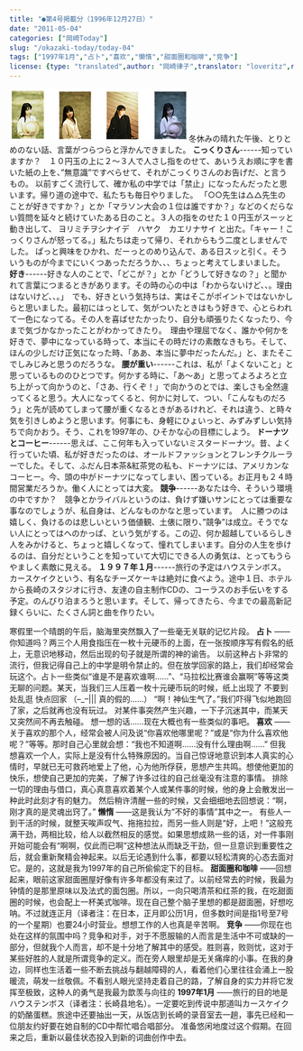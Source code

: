 ```yaml
---
title: "●第4号掲載分（1996年12月27日）"
date: "2011-05-04"
categories: ["岡崎Today"]
slug: "/okazaki-today/today-04"
tags: ["1997年1月","占卜","喜欢","懒惰","甜面圈和咖啡","竞争"]
license: {type: "translated",author: "岡崎律子",translator: "loveritz",reproduced-url: "http://www.ne.jp/asahi/okazaki/book/today/today4.html",reproduced-website: "岡崎律子Book"}
---
```


[![pola](./images/pola.gif)](./images/pola.gif)冬休みの晴れた午後、とりとめのない話、言葉がつらつらと浮かんできました。  **こっくりさん**\------知っていますか？　１０円玉の上に２～３人で人さし指をのせて、あいうえお順に字を書いた紙の上を、”無意識”ですべらせて、それがこっくりさんのお告げだ、と言うもの。 以前すごく流行して、確か私の中学では「禁止」になったんだったと思います。帰り道の途中で、私たちも毎日やりました。 「○○先生は△△先生のことが好きですか？」とか「マラソン大会の１位は誰ですか？」などのくだらない質問を延々と続けていたある日のこと。３人の指をのせた１０円玉がスーッと動き出して、 ヨリミチヲシナイデ　ハヤク　カエリナサイ と出た。「キャー！こっくりさんが怒ってる。」私たちは走って帰り、それからもう二度としませんでした。 ぱっと興味をひかれ、だーっとのめり込んで、ある日スッと引く。そういうものが今までにいくつあっただろうか、、、ちょっと考えてしまいました。 **好き**\------好きな人のことで、「どこが？」とか「どうして好きなの？」と聞かれて言葉につまるときがあります。その時の心の中は「わからないけど、、。理由はないけど、、。」　でも、好きという気持ちは、実はそこがポイントではないかしらと思いました。最初にはっとして、気がついたときはもう好きで、心とらわれて一色になってる。その人を喜ばせたかったり、自分も頑張りたくなったり、今まで気づかなかったことがわかってきたり。　理由や理屈でなく、誰かや何かを好きで、夢中になっている時って、本当にその時だけの素敵なきもち。そして、ほんの少しだけ正気になった時、「ああ、本当に夢中だったんだ。」と、またそこでしみじみと思うのだろうな。 **腰が重い**\------これは、私が「よくないこと」と思っているもののひとつです。何かする時に、「あ～あ」と思ってよろよろと立ち上がって向かうのと、「さあ、行くぞ！」で向かうのとでは、楽しさも全然違ってくると思う。大人になってくると、何かに対して、つい、「こんなものだろう」と先が読めてしまって腰が重くなるときがあるけれど、それは違う、と時々気を引きしめようと思います。何事にも、身軽にひょいっと、みずみずしい気持ちで向かおう。そう、これを1997年の、ひそかな心の目標にしよう。 **ドーナツとコーヒー**\------思えば、ここ何年も入っていないミスタードーナツ。昔、よく行っていた頃、私が好きだったのは、オールドファッションとフレンチクルーラーでした。そして、ふだん日本茶&amp;紅茶党の私も、ドーナツには、アメリカンなコーヒー。今、頭の中がドーナツになってしまい、困っている。お正月も２４時間営業だろうか。働く人にとっては大変。 **競争**\------あなたは今、そういう環境の中ですか？　競争とかライバルというのは、負けず嫌いサンにとっては重要な事なのでしょうが、私自身は、どんなものかなと思っています。　人に勝つのは嬉しく、負けるのは悲しいという価値観、土俵に限り、”競争”は成立。そうでない人にとってはヘのかっぱ、という気がする。この辺、何か超越しているらしき人をみかけると、ちょっと嬉しくなって、憧れてしまいます。自分の人生を歩けるのは、自分だということを知っていて大切にできる人の勇気は、とってもうらやましく素敵に見える。 **１９９７年１月**\------旅行の予定はハウステンボス。カースケイクという、有名なチーズケーキは絶対に食べよう。途中１日、ホテルから長崎のスタジオに行き、友達の自主制作CDの、コーラスのお手伝いをする予定。のんびり泊まろうと思います。そして、帰ってきたら、今までの最高新記録くらいに、たくさん詞と曲を作りたい。  
  
寒假里一个晴朗的午后，脑海里突然飘入了一些毫无关联的记忆片段。 **占卜** ――你知道吗？两三个人用食指压在一枚十元硬币的上面，在一张按顺序写有假名的纸上，无意识地移动，然后出现的句子就是所谓的神的谕告。 以前这种占卜非常的流行，但我记得自己上的中学是明令禁止的。但在放学回家的路上，我们却经常会玩这个。占卜一些类似“谁是不是喜欢谁啊……”、“马拉松比赛谁会赢啊”等等这类无聊的问题。某天，当我们三人压着一枚十元硬币玩的时候，纸上出现了 不要到处乱逛 快点回家 （–\_–||| 真的假的……） “啊！神仙生气了。”我们吓得飞似地跑回了家，之后就再也没有玩过。 对某件事突然产生兴趣，一下子沉迷其中，而某天又突然间不再去触碰。 想一想的话……现在大概也有一些类似的事吧。 **喜欢** ――关于喜欢的那个人，经常会被人问及说“你喜欢他哪里呢？”或是“你为什么喜欢他呢？”等等。那时自己心里就会想：“我也不知道啊……没有什么理由啊……” 但我想喜欢一个人，实际上是没有什么特殊原因的。当自己惊讶地意识到本人真实的心情时，早就已无可救药地爱上了他，心为他所俘获，思想产生共鸣。想使他更加的快乐，想使自己更加的完美，了解了许多过往的自己丝毫没有注意的事情。 排除一切的理由与借口，真心真意喜欢着某个人或某件事的时候，他的身上会散发出一种此时此刻才有的魅力。 然后稍许清醒一些的时候，又会细细地去回想说：“啊，刚才真的是灵魂出窍了。” **懒惰** ――这是我认为“不好的事情”其中之一。 有些人一到干活的时候，就整天唉声叹气、拖拖拉拉，而另一些人则是“好，上吧！”这般充满干劲，两相比较，给人以截然相反的感觉。如果思想成熟一些的话，对一件事刚开始可能会有“啊啊，仅此而已啊”这种想法从而缺乏干劲，但一旦意识到重要性之后，就会重新聚精会神起来。以后无论遇到什么事，都要以轻松清爽的心态去面对它。是的，这就是我为1997年的自己所偷偷定下的目标。 **甜面圈和咖啡** ――回想起来，眼前这家甜面圈屋好像有许多年都没有来过了。以前经常去的时候，我最为钟情的是那里原味以及法式的面包圈。所以，一向只喝清茶和红茶的我，在吃甜面圈的时候，也会配上一杯美式咖啡。现在自己整个脑子里想的都是甜面圈，好想吃呐。不过就连正月（译者注：在日本，正月即公历1月，但多数时间是指1号至7号的一个星期）也要24小时营业。想想工作的人也真是辛苦啊。 **竞争** ――你现在也处在这样的氛围中吗？竞争和对手，对于不愿服输的人而言是生活中不可或缺的一部分，但就我个人而言，却不是十分地了解其中的感受。胜则喜，败则忧，这对于某些好胜的人就是所谓竞争的定义。而在旁人眼里却是无关痛痒的小事。在我的身边，同样也生活着一些不断去挑战与翻越障碍的人，看着他们心里往往会涌上一股暖流，萌发一丝敬佩。不看别人眼光坚持走着自己的路，了解自身的实力并将它发挥至极致，这种人的勇气是我最为歆羡与向往的 **1997年1月** ――旅行的目的地是ハウステンボス（译者注：长崎县地名）。一定要吃到传说中那道叫カースケイク的奶酪蛋糕。旅途中还要抽出一天，从饭店到长崎的录音室去一趟，事先已经和一位朋友约好要在她自制的CD中帮忙唱合唱部分。 准备悠闲地度过这个假期。在回来之后，重新以最佳状态投入到新的词曲创作中去。
